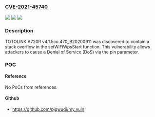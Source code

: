 ### [CVE-2021-45740](https://cve.mitre.org/cgi-bin/cvename.cgi?name=CVE-2021-45740)
![](https://img.shields.io/static/v1?label=Product&message=n%2Fa&color=blue)
![](https://img.shields.io/static/v1?label=Version&message=n%2Fa&color=blue)
![](https://img.shields.io/static/v1?label=Vulnerability&message=n%2Fa&color=brighgreen)

### Description

TOTOLINK A720R v4.1.5cu.470_B20200911 was discovered to contain a stack overflow in the setWiFiWpsStart function. This vulnerability allows attackers to cause a Denial of Service (DoS) via the pin parameter.

### POC

#### Reference
No PoCs from references.

#### Github
- https://github.com/pjqwudi/my_vuln

